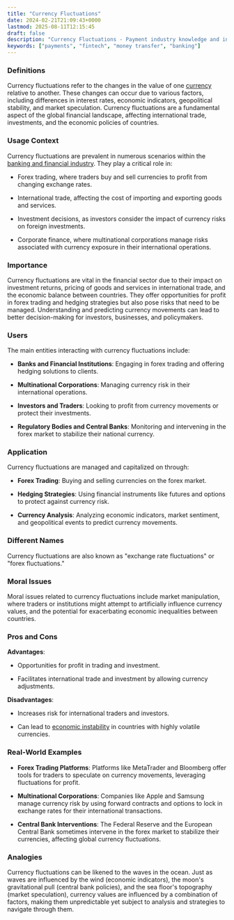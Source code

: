 ```yaml
---
title: "Currency Fluctuations"
date: 2024-02-21T21:09:43+0000
lastmod: 2025-08-11T12:15:45
draft: false
description: "Currency Fluctuations - Payment industry knowledge and insights"
keywords: ["payments", "fintech", "money transfer", "banking"]
---
```


### Definitions

Currency fluctuations refer to the changes in the value of one [currency](https://faisalkhanllc.xyz/resources/payments-wiki/c/currency/) relative to another. These changes can occur due to various factors, including differences in interest rates, economic indicators, geopolitical stability, and market speculation. Currency fluctuations are a fundamental aspect of the global financial landscape, affecting international trade, investments, and the economic policies of countries.

### Usage Context

Currency fluctuations are prevalent in numerous scenarios within the [banking and financial industry](https://faisalkhanllc.xyz/resources/payments-wiki/b/banking-financial-services-and-insurance-bfsi/). They play a critical role in:

- Forex trading, where traders buy and sell currencies to profit from changing exchange rates.

- International trade, affecting the cost of importing and exporting goods and services.

- Investment decisions, as investors consider the impact of currency risks on foreign investments.

- Corporate finance, where multinational corporations manage risks associated with currency exposure in their international operations.

### Importance

Currency fluctuations are vital in the financial sector due to their impact on investment returns, pricing of goods and services in international trade, and the economic balance between countries. They offer opportunities for profit in forex trading and hedging strategies but also pose risks that need to be managed. Understanding and predicting currency movements can lead to better decision-making for investors, businesses, and policymakers.

### Users

The main entities interacting with currency fluctuations include:

- **Banks and Financial Institutions**: Engaging in forex trading and offering hedging solutions to clients.

- **Multinational Corporations**: Managing currency risk in their international operations.

- **Investors and Traders**: Looking to profit from currency movements or protect their investments.

- **Regulatory Bodies and Central Banks**: Monitoring and intervening in the forex market to stabilize their national currency.

### Application

Currency fluctuations are managed and capitalized on through:

- **Forex Trading**: Buying and selling currencies on the forex market.

- **Hedging Strategies**: Using financial instruments like futures and options to protect against currency risk.

- **Currency Analysis**: Analyzing economic indicators, market sentiment, and geopolitical events to predict currency movements.

### Different Names

Currency fluctuations are also known as "exchange rate fluctuations" or "forex fluctuations."

### Moral Issues

Moral issues related to currency fluctuations include market manipulation, where traders or institutions might attempt to artificially influence currency values, and the potential for exacerbating economic inequalities between countries.

### Pros and Cons

**Advantages**:

- Opportunities for profit in trading and investment.

- Facilitates international trade and investment by allowing currency adjustments.

**Disadvantages**:

- Increases risk for international traders and investors.

- Can lead to [economic instability](https://faisalkhanllc.xyz/resources/payments-wiki/i/inflation/) in countries with highly volatile currencies.

### Real-World Examples

- **Forex Trading Platforms**: Platforms like MetaTrader and Bloomberg offer tools for traders to speculate on currency movements, leveraging fluctuations for profit.

- **Multinational Corporations**: Companies like Apple and Samsung manage currency risk by using forward contracts and options to lock in exchange rates for their international transactions.

- **Central Bank Interventions**: The Federal Reserve and the European Central Bank sometimes intervene in the forex market to stabilize their currencies, affecting global currency fluctuations.

### Analogies

Currency fluctuations can be likened to the waves in the ocean. Just as waves are influenced by the wind (economic indicators), the moon's gravitational pull (central bank policies), and the sea floor's topography (market speculation), currency values are influenced by a combination of factors, making them unpredictable yet subject to analysis and strategies to navigate through them.